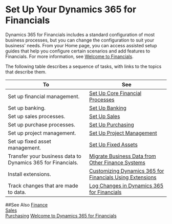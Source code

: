 <properties
	pageTitle="Set Up Your Dynamics 365 for Financials | Financials"
    description="Set Up Your Dynamics 365 for Financials"
    services="project-madeira"
    documentationCenter=""
    authors="edupont04"/>
<tags
    ms.service="project-madeira"
    ms.topic="article"
    ms.devlang="na"
    ms.tgt_pltfrm="na"
    ms.workload="na"
    ms.date="10/27/2016"
    ms.author="edupont04" />

# Set Up Your Dynamics 365 for Financials
Dynamics 365 for Financials includes a standard configuration of most business processes, but you can change the configuration to suit your business' needs.
From your Home page, you can access assisted setup guides that help you configure certain scenarios and add features to Financials. For more information, see [Welcome to Financials](madeira-get-started.md).  

The following table describes a sequence of tasks, with links to the topics that describe them.

| To                                                                  | See                      |
|---------------------------------------------------------------------|--------------------------|
|Set up financial management.|[Set Up Core Financial Processes](finance-setup-finance.md)|
|Set up banking.|[Set Up Banking](bank-setup-banking.md)|
|Set up sales processes.|[Set Up Sales](sales-setup-sales.md)|
|Set up purchase processes.|[Set Up Purchasing](purchasing-setup-purchasing.md)|
|Set up project management.|[Set Up Project Management](projects-setup-projects.md)|
|Set up fixed asset management.|[Set Up Fixed Assets](fa-setup.md)|
|Transfer your business data to Dynamics 365 for Financials.| [Migrate Business Data from Other Finance Systems](upload-data.md)|
|Install extensions.|[Customizing Dynamics 365 for Financials Using Extensions](ui-extensions.md)|
|Track changes that are made to data.|[Log Changes in Dynamics 365 for Financials](across-log-changes.md)|


##See Also
[Finance](finance.md)  
[Sales](sales-manage-sales.md)  
[Purchasing](purchasing-manage-purchasing.md)
[Welcome to Dynamics 365 for Financials](madeira-get-started.md)
